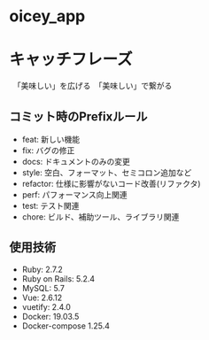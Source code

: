 # oicey_app

# キャッチフレーズ
　「美味しい」を広げる　「美味しい」で繋がる

## コミット時のPrefixルール
* feat: 新しい機能
* fix: バグの修正
* docs: ドキュメントのみの変更
* style: 空白、フォーマット、セミコロン追加など
* refactor: 仕様に影響がないコード改善(リファクタ)
* perf: パフォーマンス向上関連
* test: テスト関連
* chore: ビルド、補助ツール、ライブラリ関連

## 使用技術
* Ruby: 2.7.2
* Ruby on Rails: 5.2.4
* MySQL: 5.7
* Vue: 2.6.12
* vuetify: 2.4.0
* Docker: 19.03.5
* Docker-compose 1.25.4